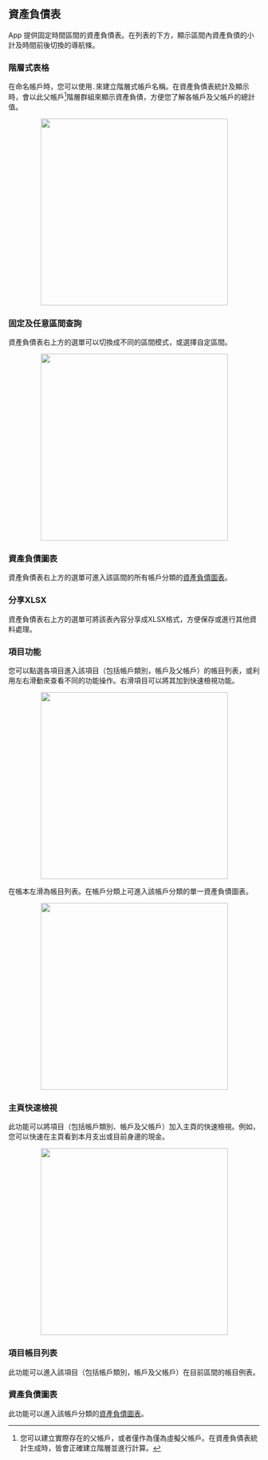 ## 資產負債表

App 提供固定時間區間的資產負債表。在列表的下方，顯示區間內資產負債的小計及時間前後切換的導航條。

### 階層式表格
在命名帳戶時，您可以使用`.`來建立階層式帳戶名稱。在資產負債表統計及顯示時，會以此父帳戶[^1]階層群組來顯示資產負債，方便您了解各帳戶及父帳戶的總計值。
[^1]: 您可以建立實際存在的父帳戶，或者僅作為僅為虛擬父帳戶。在資產負債表統計生成時，皆會正確建立階層並進行計算。

<div align="center">
<img src="imgs/balancesheet-1.png" alt="" width="375">
</div>

### 固定及任意區間查詢
資產負債表右上方的選單可以切換成不同的區間模式，或選擇自定區間。

<div align="center">
<img src="imgs/balancesheet-2.png" alt="" width="375">
</div>

### 資產負債圖表
資產負債表右上方的選單可進入該區間的所有帳戶分類的[資產負債圖表](balancechart.md)。

### 分享XLSX
資產負債表右上方的選單可將該表內容分享成XLSX格式，方便保存或進行其他資料處理。

### 項目功能

您可以點選各項目進入該項目（包括帳戶類別，帳戶及父帳戶）的帳目列表，或利用左右滑動來查看不同的功能操作。右滑項目可以將其加到快速檢視功能。

<div align="center">
<img src="imgs/balancesheet-3.png" alt="" width="375">
</div>

在帳本左滑為帳目列表。在帳戶分類上可進入該帳戶分類的單一資產負債圖表。

<div align="center">
<img src="imgs/balancesheet-4.png" alt="" width="375">
</div>

### 主頁快速檢視

此功能可以將項目（包括帳戶類別、帳戶及父帳戶）加入主頁的快速檢視。例如，您可以快速在主頁看到本月支出或目前身邊的現金。

<div align="center">
<img src="imgs/balancesheet-5.png" alt="" width="375">
</div>

### 項目帳目列表

此功能可以進入該項目（包括帳戶類別，帳戶及父帳戶）在目前區間的帳目例表。

### 資產負債圖表

此功能可以進入該帳戶分類的[資產負債圖表](balancechart.md)。